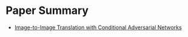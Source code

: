 # Paper Summary
- [Image-to-Image Translation with Conditional Adversarial Networks](https://arxiv.org/pdf/1611.07004.pdf)